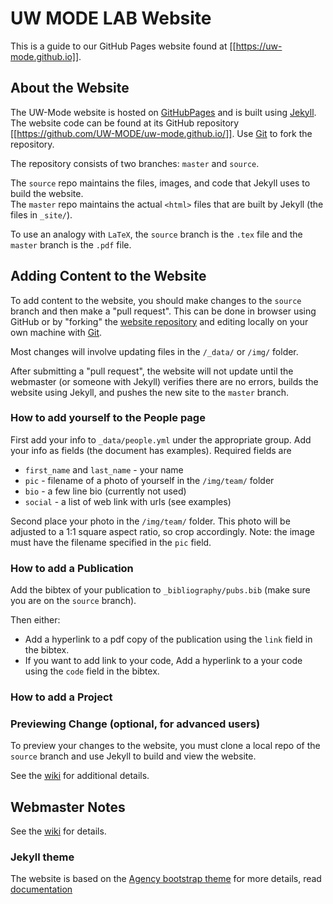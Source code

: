 # UW MODE LAB Website

This is a guide to our GitHub Pages website found at [[https://uw-mode.github.io]].

## About the Website
The UW-Mode website is hosted on [GitHubPages](https://help.github.com/categories/github-pages-basics/) and is built using [Jekyll](http://jekyllrb.com/docs/home/).
The website code can be found at its GitHub repository [[https://github.com/UW-MODE/uw-mode.github.io/]]. 
Use [Git](https://guides.github.com/) to fork the repository. 

The repository consists of two branches: ``master`` and ``source``. 

The ``source`` repo maintains the files, images, and code that Jekyll uses to build the website.  
The ``master`` repo maintains the actual ``<html>`` files that are built by Jekyll (the files in ``_site/``). 

To use an analogy with `LaTeX`, the ``source`` branch is the ``.tex`` file and the ``master`` branch is the ``.pdf`` file.


## Adding Content to the Website
To add content to the website, you should make changes to the ``source`` branch and then make a "pull request". 
This can be done in browser using GitHub or by "forking" the [website repository](https://github.com/UW-MODE/uw-mode.github.io/) and editing locally on your own machine with [Git](https://guides.github.com/).

Most changes will involve updating files in the ``/_data/`` or ``/img/`` folder. 

After submitting a "pull request",
the website will not update until the webmaster (or someone with Jekyll)
verifies there are no errors, builds the website using Jekyll, and
pushes the new site to the ``master`` branch.

### How to add yourself to the People page
First add your info to ``_data/people.yml`` under the appropriate group.
Add your info as fields (the document has examples). 
Required fields are
  * ``first_name`` and ``last_name`` - your name
  * ``pic`` - filename of a photo of yourself in the ``/img/team/`` folder
  * ``bio`` - a few line bio (currently not used)
  * ``social`` - a list of web link with urls (see examples)

Second place your photo in the ``/img/team/`` folder. 
This photo will be adjusted to a 1:1 square aspect ratio, so crop accordingly.
Note: the image must have the filename specified in the ``pic`` field.

### How to add a Publication
Add the bibtex of your publication to ``_bibliography/pubs.bib`` (make sure you are on the ``source`` branch). 

Then either:
  - Add a hyperlink to a pdf copy of the publication using the ``link`` field in the bibtex.
  - If you want to add link to your code, Add a hyperlink to a your code using the ``code`` field in the bibtex. 

### How to add a Project


### Previewing Change (optional, for advanced users)

To preview your changes to the website,
you must clone a local repo of the ``source`` branch
and use Jekyll to build and view the website.

See the [wiki](https://github.com/UW-MODE/uw-mode.github.io/wiki) for additional details.

## Webmaster Notes
See the [wiki](https://github.com/UW-MODE/uw-mode.github.io/wiki) for details.

### Jekyll theme
The website is based on the [Agency bootstrap theme](http://startbootstrap.com/templates/agency/)
for more details, read [documentation](http://jekyllrb.com/)
